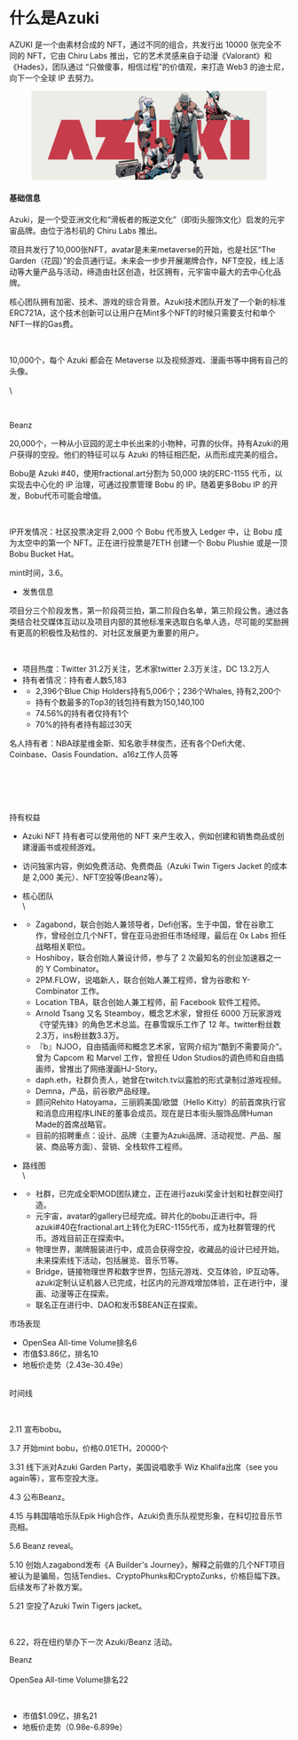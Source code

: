 # 什么是Azuki

AZUKI 是一个由素材合成的 NFT，通过不同的组合，共发行出 10000 张完全不同的 NFT，它由 Chiru Labs 推出，它的艺术灵感来自于动漫《Valorant》和《Hades》，团队通过 “只做傻事，相信过程”的价值观，来打造 Web3 的迪士尼，向下一个全球 IP 去努力。

&#x20;

<figure><img src="../.gitbook/assets/QmXFqY6P2wUYMLMHdh2hkYgD8Gi2CocBCTCr423MeAG6uN.jpg" alt=""><figcaption></figcaption></figure>

#### 基础信息

Azuki，是一个受亚洲文化和“滑板者的叛逆文化”（即街头服饰文化）启发的元宇宙品牌。由位于洛杉矶的 Chiru Labs 推出。

项目共发行了10,000张NFT，avatar是未来metaverse的开始，也是社区“The Garden（花园）”的会员通行证。未来会一步步开展潮牌合作，NFT空投，线上活动等大量产品与活动，缔造由社区创造，社区拥有，元宇宙中最大的去中心化品牌。

核心团队拥有加密、技术、游戏的综合背景。Azuki技术团队开发了一个新的标准ERC721A，这个技术创新可以让用户在Mint多个NFT的时候只需要支付和单个NFT一样的Gas费。

<figure><img src="https://lh4.googleusercontent.com/cWm4bvwEnu77DLYnz-t93u9QQqk5WZKhXTaaaKh2H2PXoB5GnagM-cDDLK3XGp4WZXSCcWVHTKiM6TY8B1s-k8taG4YGfHeHJ7qdQQEK8tQNbr0GryPvugEmOZbT_G2uUwOUdBb2r2bzzgl59MlR-1P3_pDXynM2DqONQutimC2L-maIq_oaoByrGMIoGg" alt=""><figcaption></figcaption></figure>

10,000个，每个 Azuki 都会在 Metaverse 以及视频游戏、漫画书等中拥有自己的头像。\
\
\


<figure><img src="https://lh5.googleusercontent.com/q-GuuW_caYujoQEFVd22myVFlIGNgOh0q9lXsf3jxGhJrjEicKy6T7MYE4l2ztqP3N65xtRVbBJOXZgXcvqVQeSjdWfP80O3Ef5bMju00aPutP_ceSAQ0ors3EvS_EQyQ4R3ANuvu3hMKo_nJWhGAXnQPgYhM2NVAuImXf1LQON8NukaQIX296676P33eQ" alt=""><figcaption></figcaption></figure>

Beanz

20,000个，一种从小豆园的泥土中长出来的小物种，可靠的伙伴。持有Azuki的用户获得的空投。他们的特征可以与 Azuki 的特征相匹配，从而形成完美的组合。

Bobu是 Azuki #40，使用fractional.art分割为 50,000 块的ERC-1155 代币，以实现去中心化的 IP 治理，可通过投票管理 Bobu 的 IP。随着更多Bobu IP 的开发，Bobu代币可能会增值。

<figure><img src="https://lh4.googleusercontent.com/YYKB8Y34U19mlsSp_gg7mINFlTu4SzjC8a4SC9LQ-hdjU1m7tIPvw8vHLXFzaIltGoh39HwyQg3OByIoVBcBYwo_Cz4szTMQW0NTsrb1Grh9bnScFOF8yPLQ1SvRwXXD1KG3_QDfRu1yaGeB2k5E6s-Uw6rEu5SWJFGWzvjwoJnvNlADEcSpwqkqP0HpKA" alt=""><figcaption></figcaption></figure>

IP开发情况：社区投票决定将 2,000 个 Bobu 代币放入 Ledger 中，让 Bobu 成为太空中的第一个 NFT。正在进行投票是7ETH 创建一个 Bobu Plushie 或是一顶 Bobu Bucket Hat。

mint时间，3.6。

* 发售信息

项目分三个阶段发售，第一阶段荷兰拍，第二阶段白名单，第三阶段公售。通过各类结合社交媒体互动以及项目内部的其他标准来选取白名单人选，尽可能的奖励拥有更高的积极性及粘性的、对社区发展更为重要的用户。

<figure><img src="https://lh5.googleusercontent.com/mnFJ-0oJ4CFO8DkLINoIm0diG7IYvemlOeVi-H81NSSCe-8sP26mLl6Oy5VVbjVFUWnaLQLXgJXTSEM8bFt-_AcbFa40Fii0xQqGDxqm-Am_yKIRcYAVluoQKHVXkUemZKfQSzJA-EcBXHdxGEWvAj0zKHyG_aY1hHd5pVgCw8rx8P0q4M-_fQyqJAar7A" alt=""><figcaption></figcaption></figure>

* 项目热度：Twitter 31.2万关注，艺术家twitter 2.3万关注，DC 13.2万人
* 持有者情况：持有者人数5,183
*
  * 2,396个Blue Chip Holders持有5,006个；236个Whales, 持有2,200个
  * 持有个数最多的Top3的钱包持有数为150,140,100
  * 74.56%的持有者仅持有1个
  * 70%的持有者持有超过30天

名人持有者：NBA球星维金斯、知名歌手林俊杰，还有各个Defi大佬、Coinbase、Oasis Foundation、a16z工作人员等

<figure><img src="https://lh3.googleusercontent.com/bGw22ST5PwSYyvl-efMUL-jaL8de7RveqTyU51Z29aokUdJGaH925Mn-UTIP2kJC9-HTK_Z2XJmIKalgqoikgz4A1SZRnXLEi0RxrxnwTOpwAP_VOhpvElRWdKUbyQPPR1wJZ7YR9UTNd33twhHKlv8YaWCIVun_jdiyZHniCKuQx-E0IxHbh2FNWqCz-Q" alt=""><figcaption></figcaption></figure>

<figure><img src="https://lh6.googleusercontent.com/4gf2NZIi5E8Lt3Vsv9xRO1cTw-K4EyxEbPts4PZSvMvHrSwDWH_cdzQ4Yhrl4vcWeVUrWAs8n8gIyYUkNziKlSYXM6MdaB98tmxidW9PE_U4ToznQMoygMAjNCMC0lRSSbRMt_HBZ0yx9v6c0Ho8Ryb15vMkQ2vViarwCw2IOonRZAtckcLjEeyhFaKlJA" alt=""><figcaption></figcaption></figure>

\
持有权益

* Azuki NFT 持有者可以使用他的 NFT 来产生收入，例如创建和销售商品或创建漫画书或视频游戏。
* 访问独家内容，例如免费活动、免费商品（Azuki Twin Tigers Jacket 的成本是 2,000 美元）、NFT空投等(Beanz等）。
* 核心团队\
  \

*
  * Zagabond，联合创始人兼领导者，Defi创客。生于中国，曾在谷歌工作，曾经创立几个NFT，曾在亚马逊担任市场经理，最后在 0x Labs 担任战略相关职位。
  * Hoshiboy，联合创始人兼设计师，参与了 2 次最知名的创业加速器之一的 Y Combinator。
  * 2PM.FLOW，说唱新人，联合创始人兼工程师，曾为谷歌和 Y-Combinator 工作。
  * Location TBA，联合创始人兼工程师，前 Facebook 软件工程师。
  * Arnold Tsang 又名 Steamboy，概念艺术家，曾担任 6000 万玩家游戏《守望先锋》的角色艺术总监。在暴雪娱乐工作了 12 年。twitter粉丝数2.3万，ins粉丝数3.3万。
  * 『b』NJOO，自由插画师和概念艺术家，官网介绍为“酷到不需要简介”。曾为 Capcom 和 Marvel 工作，曾担任 Udon Studios的调色师和自由插画师，曾推出了网络漫画HJ-Story。
  * daph.eth，社群负责人，她曾在twitch.tv以露脸的形式录制过游戏视频。
  * Demna，产品，前谷歌产品经理。
  * 顾问Rehito Hatoyama，三丽鸥美国/欧盟（Hello Kitty）的前首席执行官和消息应用程序LINE的董事会成员。现在是日本街头服饰品牌Human Made的首席战略官。
  * 目前的招聘重点：设计、品牌（主要为Azuki品牌、活动视觉、产品、服装、商品等方面）、营销、全栈软件工程师。
* 路线图\
  \

*
  * 社群，已完成全职MOD团队建立，正在进行azuki奖金计划和社群空间打造。
  * 元宇宙，avatar的gallery已经完成。碎片化的bobu正进行中。将azuki#40在fractional.art上转化为ERC-1155代币，成为社群管理的代币。游戏目前正在探索中。
  * 物理世界，潮牌服装进行中，成员会获得空投，收藏品的设计已经开始。未来探索线下活动，包括展览、音乐节等。
  * Bridge，链接物理世界和数字世界，包括元游戏、交互体验，IP互动等。azuki定制认证机器人已完成，社区内的元游戏增加体验，正在进行中，漫画、动漫等正在探索。
  * 联名正在进行中、DAO和发币$BEAN正在探索。

市场表现

* OpenSea All-time Volume排名6
* 市值$3.86亿，排名10
* 地板价走势（2.43e-30.49e）

\
时间线

<figure><img src="https://lh6.googleusercontent.com/6COrpXPwib43KTcau0XJ_st8Oe9pduoVs6Zgj9uQEzIxScOVKb62HrMmWyQhaajiFKTlTU6FZrBCuczg3L20yHgPTlYitc6seWqyi8ha4zxOJ9WfVVWB72Ev9o40TsaIOXvgCtrdiKZs99aKgaZNXhxwi0LJqKZgv8qOxOC5eXsm3t1-yZLm1R6iMKALSQ" alt=""><figcaption></figcaption></figure>

2.11 宣布bobu。

3.7 开始mint bobu，价格0.01ETH，20000个

3.31 线下派对Azuki Garden Party，美国说唱歌手 Wiz Khalifa出席（see you again等），宣布空投大涨。

4.3 公布Beanz。

4.15 与韩国嘻哈乐队Epik High合作，Azuki负责乐队视觉形象，在科切拉音乐节亮相。

5.6 Beanz reveal。

5.10 创始人zagabond发布《A Builder's Journey》，解释之前做的几个NFT项目被认为是骗局，包括Tendies、CryptoPhunks和CryptoZunks，价格巨幅下跌。后续发布了补救方案。

5.21 空投了Azuki Twin Tigers jacket。

<figure><img src="https://lh5.googleusercontent.com/xPWYqJzL5uDArSKy8R0-rw2dGIwkkgRnzS825Mn9ZSNosCVfrp3ut1H9M0npYz5oXutNC25VnotKARJsESjoRWwk-yHlGvyDmtZEdfXfxuntaVTH3XPeri5tpYjZwvx1ZnnMmGpJX6GwkAq67nA2b2OKap-nB0XB4Xt-dSWqdhsdTPsbQbLzG9gFRBGRaQ" alt=""><figcaption></figcaption></figure>

6.22，将在纽约举办下一次 Azuki/Beanz 活动。

&#x20;

Beanz\
\
OpenSea All-time Volume排名22

<figure><img src="https://lh4.googleusercontent.com/Bxeroq2Y_TqE8_BkVaP6iuL93roymkO1R7qPQhmWhPuy6GYSUK4cl8yCoUMu3IVPf1-NbLjScjRerRHxKo9_XH3CkydL0EX9sgya4qTSnoj2AqrWU3FHku2uFJ5EMWYxcNj-awC3w2_OVK5qCZvHmpDL7IuVpAkrrz32CKJe_Onmt0RP6Wy_xZi8sUBAUA" alt=""><figcaption></figcaption></figure>

* 市值$1.09亿，排名21
* 地板价走势（0.98e-6.899e）
